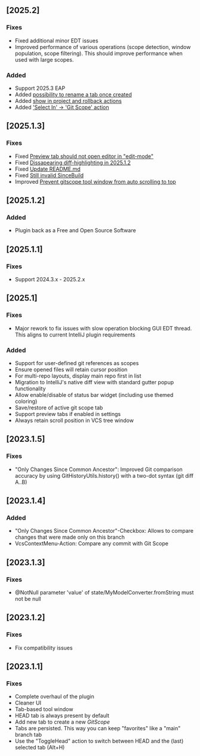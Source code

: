 ## [2025.2]

### Fixes

- Fixed additional minor EDT issues
- Improved performance of various operations (scope detection, window population, scope filtering).
  This should improve performance when used with large scopes.

### Added

- Support 2025.3 EAP
- Added [possibility to rename a tab once created](https://github.com/comod/git-scope-pro/issues/54)
- Added [show in project and rollback actions](https://github.com/comod/git-scope-pro/issues/58)
- Added ['Select In' -> 'Git Scope' action](https://github.com/comod/git-scope-pro/issues/59)

## [2025.1.3]

### Fixes

- Fixed [Preview tab should not open editor in "edit-mode"](https://github.com/comod/git-scope-pro/issues/53)
- Fixed [Dissapearing diff-highlighting in 2025.1.2 ](https://github.com/comod/git-scope-pro/issues/52)
- Fixed [Update README.md](https://github.com/comod/git-scope-pro/issues/50)
- Fixed [Still invalid SinceBuild](https://github.com/comod/git-scope-pro/issues/30)
- Improved [Prevent gitscope tool window from auto scrolling to top](https://github.com/comod/git-scope-pro/issues/33)

## [2025.1.2]

### Added

- Plugin back as a Free and Open Source Software

## [2025.1.1]

### Fixes

- Support 2024.3.x - 2025.2.x

## [2025.1]

### Fixes

- Major rework to fix issues with slow operation blocking GUI EDT thread. This aligns to current IntelliJ plugin
  requirements

### Added

- Support for user-defined git references as scopes
- Ensure opened files will retain cursor position
- For multi-repo layouts, display main repo first in list
- Migration to IntelliJ's native diff view with standard gutter popup functionality
- Allow enable/disable of status bar widget (including use themed coloring)
- Save/restore of active git scope tab
- Support preview tabs if enabled in settings
- Always retain scroll position in VCS tree window

## [2023.1.5]

### Fixes

- "Only Changes Since Common Ancestor": Improved Git comparison accuracy by using GitHistoryUtils.history() with a
  two-dot syntax (git diff A..B)

## [2023.1.4]

### Added

- "Only Changes Since Common Ancestor"-Checkbox: Allows to compare changes that were made only on this branch
- VcsContextMenu-Action: Compare any commit with Git Scope

## [2023.1.3]

### Fixes

- @NotNull parameter 'value' of state/MyModelConverter.fromString must not be null

## [2023.1.2]

### Fixes

- Fix compatibility issues

## [2023.1.1]

### Fixes

- Complete overhaul of the plugin
- Cleaner UI
- Tab-based tool window
- HEAD tab is always present by default
- Add new tab to create a new *GitScope*
- Tabs are persisted. This way you can keep "favorites" like a "main" branch tab
- Use the "ToggleHead" action to switch between HEAD and the (last) selected tab (Alt+H)
